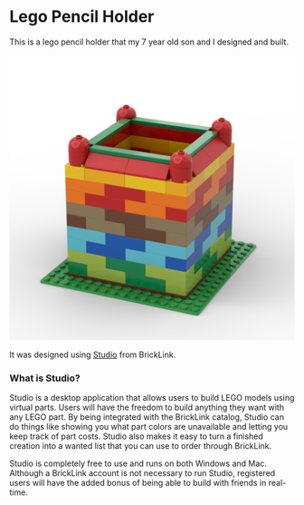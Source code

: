 # Lego Pencil Holder

This is a lego pencil holder that my 7 year old son and I designed and built.

![Lego Pencil Holder](https://raw.githubusercontent.com/fusion94/lego-pencil-holder/master/pencil-holder-v2.png "Lego Pencil Holder")

It was designed using [Studio](https://www.bricklink.com/v3/studio/download.page) from BrickLink.

### What is Studio?
Studio is a desktop application that allows users to build LEGO models using virtual parts. Users will have the freedom to build anything they want with any LEGO part. By being integrated with the BrickLink catalog, Studio can do things like showing you what part colors are unavailable and letting you keep track of part costs. Studio also makes it easy to turn a finished creation into a wanted list that you can use to order through BrickLink.

Studio is completely free to use and runs on both Windows and Mac. Although a BrickLink account is not necessary to run Studio, registered users will have the added bonus of being able to build with friends in real-time.



